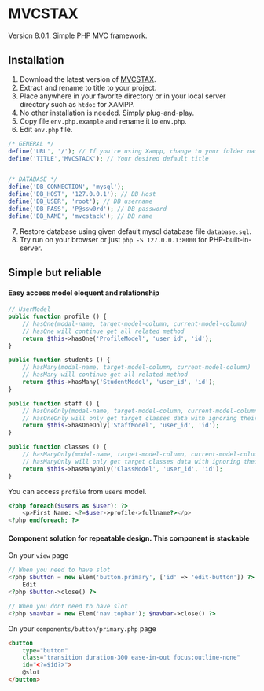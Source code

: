 # MVCSTAX

Version 8.0.1.
Simple PHP MVC framework.

## Installation

1. Download the latest version of [MVCSTAX](https://github.com/Haqimzuhari/mvcstack/archive/refs/heads/master.zip).
2. Extract and rename to title to your project.
3. Place anywhere in your favorite directory or in your local server directory such as `htdoc` for XAMPP.
4. No other installation is needed. Simply plug-and-play.
5. Copy file `env.php.example` and rename it to `env.php`.
6. Edit `env.php` file.
```php
/* GENERAL */
define('URL', '/'); // If you're using Xampp, change to your folder name such as /mvcstack/
define('TITLE','MVCSTACK'); // Your desired default title


/* DATABASE */
define('DB_CONNECTION', 'mysql');
define('DB_HOST', '127.0.0.1'); // DB Host
define('DB_USER', 'root'); // DB username
define('DB_PASS', 'P@ssw0rd'); // DB password
define('DB_NAME', 'mvcstack'); // DB name
```
7. Restore database using given default mysql database file `database.sql`.
8. Try run on your browser or just `php -S 127.0.0.1:8000` for PHP-built-in-server.

## Simple but reliable
#### Easy access model eloquent and relationship
```php
// UserModel
public function profile () {
    // hasOne(modal-name, target-model-column, current-model-column)
    // hasOne will continue get all related method
    return $this->hasOne('ProfileModel', 'user_id', 'id');
}

public function students () {
    // hasMany(modal-name, target-model-column, current-model-column)
    // hasMany will continue get all related method
    return $this->hasMany('StudentModel', 'user_id', 'id');
}

public function staff () {
    // hasOneOnly(modal-name, target-model-column, current-model-column)
    // hasOneOnly will only get target classes data with ignoring their methods
    return $this->hasOneOnly('StaffModel', 'user_id', 'id');
}

public function classes () {
    // hasManyOnly(modal-name, target-model-column, current-model-column)
    // hasManyOnly will only get target classes data with ignoring their methods
    return $this->hasManyOnly('ClassModel', 'user_id', 'id');
}
```
You can access `profile` from `users` model.
```php
<?php foreach($users as $user): ?>
    <p>First Name: <?=$user->profile->fullname?></p>
<?php endforeach; ?>
```

#### Component solution for repeatable design. This component is stackable
On your `view` page
```php
// When you need to have slot
<?php $button = new Elem('button.primary', ['id' => 'edit-button']) ?>
    Edit
<?php $button->close() ?>

// When you dont need to have slot
<?php $navbar = new Elem('nav.topbar'); $navbar->close() ?>
```

On your `components/button/primary.php` page
```html
<button 
    type="button" 
    class="transition duration-300 ease-in-out focus:outline-none"
    id="<?=$id?>">
    @slot
</button>
```